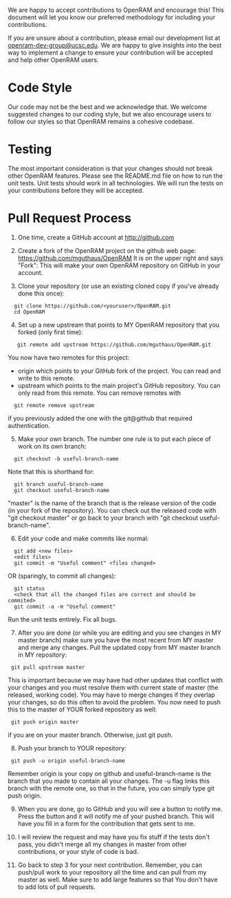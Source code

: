 We are happy to accept contributions to OpenRAM and encourage this!
This document will let you know our preferred methodology for
including your contributions.

If you are unsure about a contribution, please email our development
list at openram-dev-group@ucsc.edu. We are happy to give insights into
the best way to implement a change to ensure your contribution will be
accepted and help other OpenRAM users.

# Code Style

Our code may not be the best and we acknowledge that. We welcome 
suggested changes to our coding style, but we also encourage users
to follow our styles so that OpenRAM remains a cohesive codebase.

# Testing

The most important consideration is that your changes should not break
other OpenRAM features. Please see the README.md file on how to run
the unit tests. Unit tests should work in all technologies. We will run
the tests on your contributions before they will be accepted.

# Pull Request Process

1. One time, create a GitHub account at http://github.com

2. Create a fork of the OpenRAM project on the github web page:
   https://github.com/mguthaus/OpenRAM
   It is on the upper right and says "Fork": This will make your own
   OpenRAM repository on GitHub in your account.

3. Clone your repository (or use an existing cloned copy if you've
   already done this once):
```
  git clone https://github.com/<youruser>/OpenRAM.git
  cd OpenRAM
```

4. Set up a new upstream that points to MY OpenRAM repository that you
   forked (only first time):
```
   git remote add upstream https://github.com/mguthaus/OpenRAM.git
```
   You now have two remotes for this project:
   * origin which points to your GitHub fork of the project. You can read
     and write to this remote.
   * upstream which points to the main project's GitHub repository. You can
     only read from this remote.
   You can remove remotes with
```
  git remote remove upstream
```
   if you previously added the one with the git@github that required
   authentication.

5. Make your own branch. The number one rule is to put each piece of
   work on its own branch:
```
  git checkout -b useful-branch-name
```
   Note that this is shorthand for:
```
  git branch useful-branch-name
  git checkout useful-branch-name
```
  "master" is the name of the branch that is the release version of the
  code (in your fork of the repository). You can check out the released
  code with "git checkout master" or go back to your branch with
  "git checkout useful-branch-name".

6. Edit your code and make commits like normal:
```
  git add <new files>
  <edit files>
  git commit -m "Useful comment" <files changed>
```
   OR (sparingly, to commit all changes):
```
  git status
  <check that all the changed files are correct and should be commited>
  git commit -a -m "Useful comment"
```
   Run the unit tests entirely. Fix all bugs.

7. After you are done (or while you are editing and you see changes in
   MY master branch) make sure you have the most recent from MY master
   and merge any changes. Pull the updated copy from MY master branch in
   MY repository:
```
 git pull upstream master
```
  This is important because we may have had other updates that conflict
  with your changes and you must resolve them with current state of
  master (the released, working code). You may have to merge changes if
  they overlap your changes, so do this often to avoid the problem. You
  now need to push this to the master of YOUR forked repository as well:
```
 git push origin master
```
  if you are on your master branch. Otherwise, just git push.

8. Push your branch to YOUR repository:
```
 git push -u origin useful-branch-name
```
   Remember origin is your copy on github and useful-branch-name is the
   branch that you made to contain all your changes.
   The -u flag links this branch with the remote one, so that in the
   future, you can simply type git push origin.

9. When you are done, go to GitHub and you will see a button to notify
   me.  Press the button and it will notify me of your pushed branch.
   This will have you fill in a form for the contribution that gets sent
   to me.

10. I will review the request and may have you fix stuff if the tests
    don't pass, you didn't merge all my changes in master from other
    contributions, or your style of code is bad.

11. Go back to step 3 for your next contribution. Remember, you can
    push/pull work to your repository all the time and can pull from my
    master as well. Make sure to add large features so that You don't have
    to add lots of pull requests.

